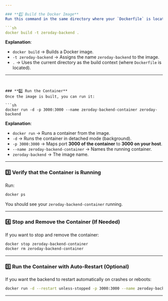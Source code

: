```yaml
---

### **1️⃣ Build the Docker Image**
Run this command in the same directory where your `Dockerfile` is located:

```sh
docker build -t zeroday-backend .
```

**Explanation**:
- `docker build` → Builds a Docker image.
- `-t zeroday-backend` → Assigns the name `zeroday-backend` to the image.
- `.` → Uses the current directory as the build context (where `Dockerfile` is located).

---
```


### **2️⃣ Run the Container**
Once the image is built, you can run it:

```sh
docker run -d -p 3000:3000 --name zeroday-backend-container zeroday-backend
```

**Explanation**:
- `docker run` → Runs a container from the image.
- `-d` → Runs the container in detached mode (background).
- `-p 3000:3000` → Maps port **3000 of the container** to **3000 on your host**.
- `--name zeroday-backend-container` → Names the running container.
- `zeroday-backend` → The image name.

---

### **3️⃣ Verify that the Container is Running**
Run:

```sh
docker ps
```

You should see your `zeroday-backend-container` running.

---

### **4️⃣ Stop and Remove the Container (If Needed)**
If you want to stop and remove the container:

```sh
docker stop zeroday-backend-container
docker rm zeroday-backend-container
```

---

### **5️⃣ Run the Container with Auto-Restart (Optional)**
If you want the backend to restart automatically on crashes or reboots:

```sh
docker run -d --restart unless-stopped -p 3000:3000 --name zeroday-backend-container zeroday-backend
```

---